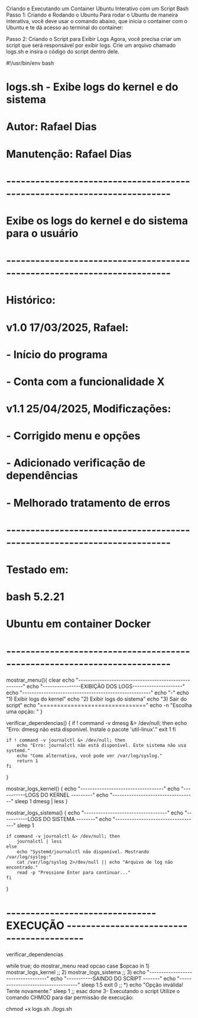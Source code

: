 Criando e Executando um Container Ubuntu Interativo com um Script Bash
Passo 1: Criando e Rodando o Ubuntu
Para rodar o Ubuntu de maneira interativa, você deve usar o comando abaixo, que inicia o container com o Ubuntu e te dá acesso ao terminal do container:

Passo 2: Criando o Script para Exibir Logs
Agora, você precisa criar um script que será responsável por exibir logs. Crie um arquivo chamado logs.sh e insira o código do script dentro dele.

#!/usr/bin/env bash
#
# logs.sh - Exibe logs do kernel e do sistema
#
# Autor:      Rafael Dias
# Manutenção: Rafael Dias
#
# ------------------------------------------------------------------------ #
# Exibe os logs do kernel e do sistema para o usuário
# 
# ------------------------------------------------------------------------ #
# Histórico:
#
#   v1.0 17/03/2025, Rafael:
#       - Início do programa
#       - Conta com a funcionalidade X
#   v1.1 25/04/2025, Modificzações:
#       - Corrigido menu e opções
#       - Adicionado verificação de dependências
#       - Melhorado tratamento de erros
#
# ------------------------------------------------------------------------ #
# Testado em:
#   bash 5.2.21
#   Ubuntu em container Docker
# ------------------------------------------------------------------------ #

mostrar_menu(){
    clear
    echo "------------------------------------------------------"
    echo "----------------EXIBIÇÃO DOS LOGS---------------------"
    echo "------------------------------------------------------"
    echo "-"
    echo "1) Exibir logs do kernel"
    echo "2) Exibir logs do sistema"
    echo "3) Sair do script"
    echo "==============================="
    echo -n "Escolha uma opção: "
}

verificar_dependencias() {
    if ! command -v dmesg &> /dev/null; then
        echo "Erro: dmesg não está disponível. Instale o pacote 'util-linux'."
        exit 1
    fi

    if ! command -v journalctl &> /dev/null; then
        echo "Erro: journalctl não está disponível. Este sistema não usa systemd."
        echo "Como alternativa, você pode ver /var/log/syslog."
        return 1
    fi
}

mostrar_logs_kernel() {
    echo "-----------------------------------"
    echo "-----------LOGS DO KERNEL ---------"
    echo "-----------------------------------"
    sleep 1
    dmesg | less
}

mostrar_logs_sistema() {
    echo "-----------------------------------"
    echo "-----------LOGS DO SISTEMA --------"
    echo "-----------------------------------"
    sleep 1
    
    if command -v journalctl &> /dev/null; then
        journalctl | less
    else
        echo "Systemd/journalctl não disponível. Mostrando /var/log/syslog:"
        cat /var/log/syslog 2>/dev/null || echo "Arquivo de log não encontrado."
        read -p "Pressione Enter para continuar..."
    fi
}

# ------------------------------- EXECUÇÃO ----------------------------------------- #

verificar_dependencias

while true; do
    mostrar_menu
    read opcao
    case $opcao in
        1)
            mostrar_logs_kernel
            ;;
        2)
            mostrar_logs_sistema
            ;;
        3)
            echo "-----------------------------------"
            echo "-----------SAINDO DO SCRIPT -------"
            echo "-----------------------------------"
            sleep 1.5
            exit 0
            ;;
        *)
            echo "Opção inválida! Tente novamente."
            sleep 1
            ;;
    esac
done
3- Executando o script
Utilize o comando CHMOD para dar permissão de execução:

chmod +x logs.sh
./logs.sh
